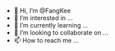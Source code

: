 - 👋 Hi, I’m @FangKee
- 👀 I’m interested in ...
- 🌱 I’m currently learning ...
- 💞️ I’m looking to collaborate on ...
- 📫 How to reach me ...

<!---
FangKee/FangKee is a ✨ special ✨ repository because its `README.md` (this file) appears on your GitHub profile.
You can click the Preview link to take a look at your changes.
--->
